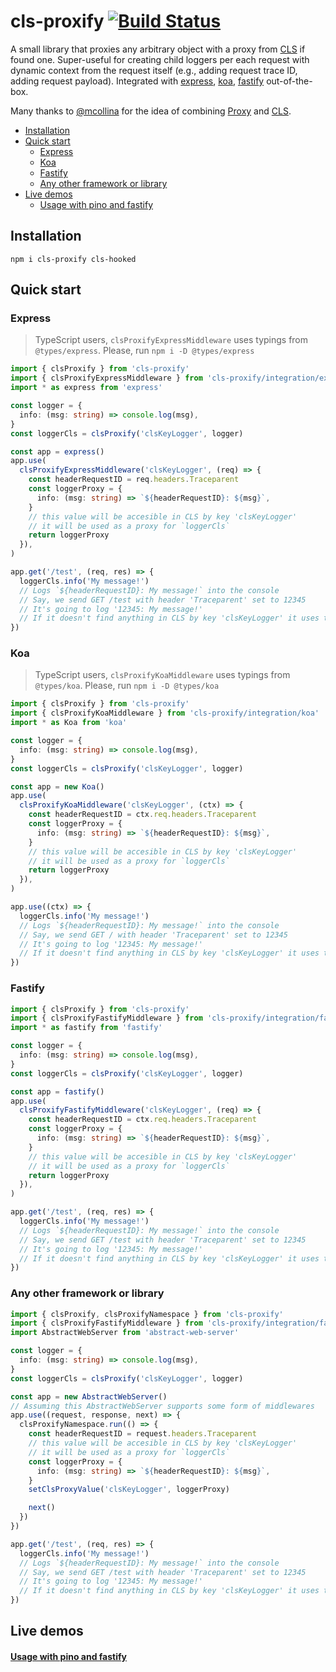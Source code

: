 # cls-proxify [![Build Status](https://travis-ci.org/keenondrums/cls-proxify.svg?branch=master)](https://travis-ci.org/keenondrums/cls-proxify)

A small library that proxies any arbitrary object with a proxy from [CLS](https://github.com/jeff-lewis/cls-hooked) if found one. Super-useful for creating child loggers per each request with dynamic context from the request itself (e.g., adding request trace ID, adding request payload). Integrated with [express](https://github.com/expressjs/express), [koa](https://github.com/koajs/koa), [fastify](https://github.com/fastify/fastify) out-of-the-box.

Many thanks to [@mcollina](https://github.com/mcollina) for the idea of combining [Proxy](https://developer.mozilla.org/en-US/docs/Web/JavaScript/Reference/Global_Objects/Proxy) and [CLS](https://github.com/jeff-lewis/cls-hooked).

<!-- START doctoc generated TOC please keep comment here to allow auto update -->
<!-- DON'T EDIT THIS SECTION, INSTEAD RE-RUN doctoc TO UPDATE -->

- [Installation](#installation)
- [Quick start](#quick-start)
  - [Express](#express)
  - [Koa](#koa)
  - [Fastify](#fastify)
  - [Any other framework or library](#any-other-framework-or-library)
- [Live demos](#live-demos)
  - [Usage with pino and fastify](#usage-with-pino-and-fastify)

<!-- END doctoc generated TOC please keep comment here to allow auto update -->

## Installation

```
npm i cls-proxify cls-hooked
```

## Quick start

### Express

> TypeScript users, `clsProxifyExpressMiddleware` uses typings from `@types/express`. Please, run `npm i -D @types/express`

```ts
import { clsProxify } from 'cls-proxify'
import { clsProxifyExpressMiddleware } from 'cls-proxify/integration/express'
import * as express from 'express'

const logger = {
  info: (msg: string) => console.log(msg),
}
const loggerCls = clsProxify('clsKeyLogger', logger)

const app = express()
app.use(
  clsProxifyExpressMiddleware('clsKeyLogger', (req) => {
    const headerRequestID = req.headers.Traceparent
    const loggerProxy = {
      info: (msg: string) => `${headerRequestID}: ${msg}`,
    }
    // this value will be accesible in CLS by key 'clsKeyLogger'
    // it will be used as a proxy for `loggerCls`
    return loggerProxy
  }),
)

app.get('/test', (req, res) => {
  loggerCls.info('My message!')
  // Logs `${headerRequestID}: My message!` into the console
  // Say, we send GET /test with header 'Traceparent' set to 12345
  // It's going to log '12345: My message!'
  // If it doesn't find anything in CLS by key 'clsKeyLogger' it uses the original `logger` and logs 'My message!'
})
```

### Koa

> TypeScript users, `clsProxifyKoaMiddleware` uses typings from `@types/koa`. Please, run `npm i -D @types/koa`

```ts
import { clsProxify } from 'cls-proxify'
import { clsProxifyKoaMiddleware } from 'cls-proxify/integration/koa'
import * as Koa from 'koa'

const logger = {
  info: (msg: string) => console.log(msg),
}
const loggerCls = clsProxify('clsKeyLogger', logger)

const app = new Koa()
app.use(
  clsProxifyKoaMiddleware('clsKeyLogger', (ctx) => {
    const headerRequestID = ctx.req.headers.Traceparent
    const loggerProxy = {
      info: (msg: string) => `${headerRequestID}: ${msg}`,
    }
    // this value will be accesible in CLS by key 'clsKeyLogger'
    // it will be used as a proxy for `loggerCls`
    return loggerProxy
  }),
)

app.use((ctx) => {
  loggerCls.info('My message!')
  // Logs `${headerRequestID}: My message!` into the console
  // Say, we send GET / with header 'Traceparent' set to 12345
  // It's going to log '12345: My message!'
  // If it doesn't find anything in CLS by key 'clsKeyLogger' it uses the original `logger` and logs 'My message!'
})
```

### Fastify

```ts
import { clsProxify } from 'cls-proxify'
import { clsProxifyFastifyMiddleware } from 'cls-proxify/integration/fastify'
import * as fastify from 'fastify'

const logger = {
  info: (msg: string) => console.log(msg),
}
const loggerCls = clsProxify('clsKeyLogger', logger)

const app = fastify()
app.use(
  clsProxifyFastifyMiddleware('clsKeyLogger', (req) => {
    const headerRequestID = ctx.req.headers.Traceparent
    const loggerProxy = {
      info: (msg: string) => `${headerRequestID}: ${msg}`,
    }
    // this value will be accesible in CLS by key 'clsKeyLogger'
    // it will be used as a proxy for `loggerCls`
    return loggerProxy
  }),
)

app.get('/test', (req, res) => {
  loggerCls.info('My message!')
  // Logs `${headerRequestID}: My message!` into the console
  // Say, we send GET /test with header 'Traceparent' set to 12345
  // It's going to log '12345: My message!'
  // If it doesn't find anything in CLS by key 'clsKeyLogger' it uses the original `logger` and logs 'My message!'
})
```

### Any other framework or library

```ts
import { clsProxify, clsProxifyNamespace } from 'cls-proxify'
import { clsProxifyFastifyMiddleware } from 'cls-proxify/integration/fastify'
import AbstractWebServer from 'abstract-web-server'

const logger = {
  info: (msg: string) => console.log(msg),
}
const loggerCls = clsProxify('clsKeyLogger', logger)

const app = new AbstractWebServer()
// Assuming this AbstractWebServer supports some form of middlewares
app.use((request, response, next) => {
  clsProxifyNamespace.run(() => {
    const headerRequestID = request.headers.Traceparent
    // this value will be accesible in CLS by key 'clsKeyLogger'
    // it will be used as a proxy for `loggerCls`
    const loggerProxy = {
      info: (msg: string) => `${headerRequestID}: ${msg}`,
    }
    setClsProxyValue('clsKeyLogger', loggerProxy)

    next()
  })
})

app.get('/test', (req, res) => {
  loggerCls.info('My message!')
  // Logs `${headerRequestID}: My message!` into the console
  // Say, we send GET /test with header 'Traceparent' set to 12345
  // It's going to log '12345: My message!'
  // If it doesn't find anything in CLS by key 'clsKeyLogger' it uses the original `logger` and logs 'My message!'
})
```

## Live demos

#### [Usage with pino and fastify](https://repl.it/repls/EnragedFrillyCoordinates)

